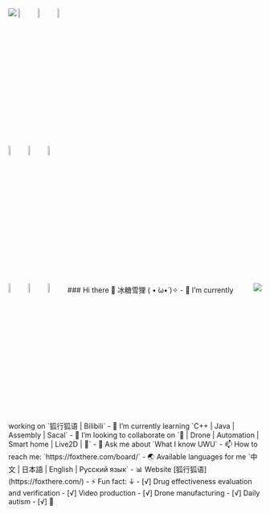 <!-- ### Hi there 👋 -->

<!--
**NekoSilverFox/NekoSilverfox** is a ✨ _special_ ✨ repository because its `README.md` (this file) appears on your GitHub profile.

Here are some ideas to get you started:

- 🔭 I’m currently working on ...
- 🌱 I’m currently learning ...
- 👯 I’m looking to collaborate on ...
- 🤔 I’m looking for help with ...
- 💬 Ask me about ...
- 📫 How to reach me: ...
- 😄 Pronouns: ...
- ⚡ Fun fact: ...
-->
<!-- ### Languages and Tools: -->

<img align="left" src="https://github-readme-stats.vercel.app/api?username=NekoSilverfox&show_icons=true"/>
  <!-- Your languages and tools. Be careful with the alignment. 
  You can use this sites to get logos: https://www.vectorlogo.zone or https://simpleicons.org/
  超棒的取色网站：https://htmlcolorcodes.com/zh/
  -->
  <code><img width="7%" fill="F92377" src="https://raw.githubusercontent.com/NekoSilverFox/NekoSilverfox/master/icons/cplusplus.svg"></code>
  <code><img width="7%" fill="643739" src="https://github.com/NekoSilverFox/NekoSilverfox/raw/master/icons/java.svg"></code>
  <code><img width="7%" fill="49EE78" src="https://github.com/NekoSilverFox/NekoSilverfox/raw/master/icons/python.svg"></code>
<br />
  <code><img width="7%" fill="FF5D2D" src="https://github.com/NekoSilverFox/NekoSilverfox/raw/master/icons/linux.svg"></code>
  <code><img width="7%" fill="F99B23" src="https://github.com/NekoSilverFox/NekoSilverfox/raw/master/icons/ubuntu.svg"></code>
  <code><img width="7%" fill="C2F923" src="https://github.com/NekoSilverFox/NekoSilverfox/raw/master/icons/centos.svg"></code>
<br />
  <code><img width="7%" fill="F92323" src="https://github.com/NekoSilverFox/NekoSilverfox/raw/master/icons/github.svg"></code>
  <code><img width="7%" fill="23A1F9" src="https://github.com/NekoSilverFox/NekoSilverfox/raw/master/icons/nextcloud.svg"></code>
  <code><img width="7%" fill="23F9EC" src="https://github.com/NekoSilverFox/NekoSilverfox/raw/master/icons/furrynetwork.svg"></code>
  

<img align="right" src="https://github-readme-stats.vercel.app/api/top-langs/?username=NekoSilverfox&layout=compact"/>
  ### Hi there 🐾 冰糖雪狸 ( • ̀ω•́ )✧
- 🔭 I’m currently working on `狐行狐语 | Bilibili` 
- 🌱 I’m currently learning `C++ | Java | Assembly | Sacal`
- 👀 I’m looking to collaborate on `🐾 | Drone | Automation | Smart home | Live2D | 🐾`
- 💬 Ask me about `What I know UWU`
- 📫 How to reach me: `https://foxthere.com/board/`
- 🌏 Available languages for me `中文 | 日本語 | English | Русский язык`
- 📊 Website [狐行狐语](https://foxthere.com/)
- ⚡ Fun fact: ↓
  - [√] Drug effectiveness evaluation and verification
  - [√] Video production
  - [√] Drone manufacturing
  - [√] Daily autism
  - [√] 🐾

<!--[![Top Langs](https://github-readme-stats.vercel.app/api/top-langs/?username=NekoSilverfox&layout=compact)](https://github.com/anuraghazra/github-readme-stats)-->

